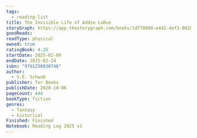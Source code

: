 ```yaml
---
tags:
  - reading-list
title: The Invisible Life of Addie LaRue
storyGraph: https://app.thestorygraph.com/books/1df70008-e442-4ef3-8028-9c9343dce067
goodReads:
readType: physical
owned: true
ratingBook: 4.25
startDate: 2025-02-09
endDate: 2025-02-24
isbn: "9781250830746"
author:
  - V.E. Schwab
publisher: Tor Books
publishDate: 2020-10-06
pageCount: 444
bookType: fiction
genres:
  - fantasy
  - historical
Finished: Finished
Notebook: Reading Log 2025 v1
---
```

